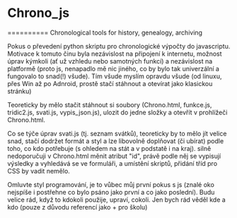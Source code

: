 # Chrono_js
==========
Chronological tools for history, genealogy, archiving

Pokus o převedení python skriptu pro chronologické výpočty do javascriptu. Motivace k tomuto činu byla nezávislost na připojení k internetu, možnost úprav kýmkoli (ať už vzhledu nebo samotných funkcí) a nezávislost na platformě (proto js, nenapadlo mě nic jiného, co by bylo tak univerzální a fungovalo to snad(!) všude). Tím všude myslím opravdu všude (od linuxu, přes Win až po Adnroid, prostě stačí stáhnout a otevírat jako klasickou stránku)

Teoreticky by mělo stačit stáhnout si soubory (Chrono.html, funkce.js, tridic2.js, svati.js, vypis_json.js), ulozit do jedne složky a otevřít v prohlížeči Chrono.html.

Co se týče úprav svati.js (tj. seznam svátků), teoreticky by to mělo jít velice snad, stačí dodržet formát a styl a lze libovolně doplňovat (či ubírat) podle toho, co kdo potřebuje (s ohledem na stát a v podstatě i na kraj). silně nedoporučuji v Chrono.html měnit atribut "id", právě podle něj se vypisují výsledky a vyhledává se ve formuláři, a umístění skriptů, přidání tříd pro CSS by vadit nemělo.

Omluvte styl programování, je to vůbec můj první pokus s js (znalé oko nejspíše i postřehne co bylo psáno jako první a co jako poslední). Budu velice rád, když to kdokoli použije, upraví, cokoli. Jen bych rád věděl kde a kdo (pouze z důvodu referencí jako + pro školu)
